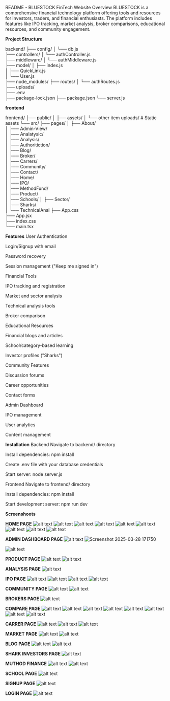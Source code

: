 README - BLUESTOCK FinTech Website
Overview
BLUESTOCK is a comprehensive financial technology platform offering tools and resources for investors, traders, and financial enthusiasts. The platform includes features like IPO tracking, market analysis, broker comparisons, educational resources, and community engagement.

**Project Structure**


backend/
├── config/
│   └── db.js                
├── controllers/
│   └── authController.js    
├── middleware/
│   └── authMiddleware.js    
├── model/
│   ├── index.js              
│   ├── QuickLink.js         
│   └── User.js               
├── node_modules/
├── routes/
│   └── authRoutes.js        
├── uploads/                  
├── .env                      
├── package-lock.json
├── package.json
└── server.js   

**frontend**

frontend/
├── public/
│   ├── assets/
│   └── other item uploads/   # Static assets
└── src/
    ├── pages/
    │   ├── About/           
    │   ├── Admin-View/       
    │   ├── Analatysic/       
    │   ├── Analysis/         
    │   ├── Authoritiction/   
    │   ├── Blog/             
    │   ├── Broker/           
    │   ├── Carrers/          
    │   ├── Community/        
    │   ├── Contact/         
    │   ├── Home/            
    │   ├── IPO/             
    │   ├── MethodFund/       
    │   ├── Product/          
    │   ├── Schools/
    │   ├── Sector/          
    │   ├── Sharks/           
    │   └── TechnicalAnal
    ├── App.css               
    ├── App.jsx               
    ├── index.css            
    └── main.tsx             


**Features**
User Authentication

Login/Signup with email

Password recovery

Session management ("Keep me signed in")

Financial Tools

IPO tracking and registration

Market and sector analysis

Technical analysis tools

Broker comparison

Educational Resources

Financial blogs and articles

School/category-based learning

Investor profiles ("Sharks")

Community Features

Discussion forums

Career opportunities

Contact forms

Admin Dashboard

IPO management

User analytics

Content management

**Installation**
Backend
Navigate to backend/ directory

Install dependencies: npm install

Create .env file with your database credentials

Start server: node server.js

Frontend
Navigate to frontend/ directory

Install dependencies: npm install

Start development server: npm run dev

**Screenshoots**

**HOME PAGE**
![alt text](<Screenshot 2025-03-28 171429.png>)
![alt text](<Screenshot 2025-03-28 171445.png>)
![alt text](<Screenshot 2025-03-28 171459.png>)
![alt text](<Screenshot 2025-03-28 171518.png>)
![alt text](<Screenshot 2025-03-28 171529.png>)
![alt text](<Screenshot 2025-03-28 171537.png>)
![alt text](<Screenshot 2025-03-28 171548.png>)
![alt text](<Screenshot 2025-03-28 171559.png>)
![alt text](<Screenshot 2025-03-28 171612.png>)

**ADMIN DASHBOARD PAGE**
![alt text](<Screenshot 2025-03-28 171733.png>)
![Screenshot 2025-03-28 171750](https://github.com/user-attachments/assets/8f8c3d92-ba12-438d-ba05-f719417a5faa)

![alt text](<Screenshot 2025-03-28 171809.png>)

**PRODUCT PAGE**
![alt text](<Screenshot 2025-03-28 171827.png>)
![alt text](<Screenshot 2025-03-28 171838.png>)

**ANALYSIS PAGE**
![alt text](<Screenshot 2025-03-28 171859.png>)

**IPO PAGE**
![alt text](<Screenshot 2025-03-28 171917.png>)
![alt text](<Screenshot 2025-03-28 172030.png>)
![alt text](<Screenshot 2025-03-28 172048.png>)
![alt text](<Screenshot 2025-03-28 172103.png>)

**COMMUNITY PAGE**
![alt text](<Screenshot 2025-03-28 172328.png>)
![alt text](<Screenshot 2025-03-28 172336.png>)

**BROKERS PAGE**
![alt text](<Screenshot 2025-03-28 172353.png>)

**COMPARE PAGE**
![alt text](<Screenshot 2025-03-28 172652.png>)
![alt text](<Screenshot 2025-03-28 172705.png>)
![alt text](<Screenshot 2025-03-28 172714.png>)
![alt text](<Screenshot 2025-03-28 172722.png>)
![alt text](<Screenshot 2025-03-28 172734.png>)
![alt text](<Screenshot 2025-03-28 172749.png>)
![alt text](<Screenshot 2025-03-28 172759.png>)
![alt text](<Screenshot 2025-03-28 172807.png>)

**CARRER PAGE**
![alt text](<Screenshot 2025-03-28 173008.png>)
![alt text](<Screenshot 2025-03-28 173510.png>)
![alt text](<Screenshot 2025-03-28 173530.png>)

**MARKET PAGE**
![alt text](<Screenshot 2025-03-28 173556.png>)
![alt text](<Screenshot 2025-03-28 173620.png>)

**BLOG PAGE**
![alt text](<Screenshot 2025-03-28 173640.png>)
![alt text](<Screenshot 2025-03-28 173650.png>)

**SHARK INVESTORS PAGE**
![alt text](<Screenshot 2025-03-28 173715.png>)

**MUTHOD FINANCE**
![alt text](<Screenshot 2025-03-28 173732.png>)
![alt text](<Screenshot 2025-03-28 173740.png>)

**SCHOOL PAGE**
![alt text](<Screenshot 2025-03-28 173801.png>)

**SIGNUP PAGE**
![alt text](<Screenshot 2025-03-28 174226.png>)

**LOGIN PAGE**
![alt text](<Screenshot 2025-03-28 174234.png>)
